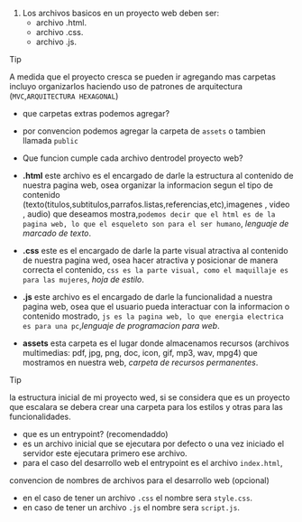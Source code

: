 1. Los archivos basicos en un proyecto web deben ser:
   * archivo .html.
   * archivo .css.
   * archivo .js.

>[!TIP]
> A medida que el proyecto cresca se pueden ir agregando mas carpetas incluyo organizarlos haciendo uso de patrones
 de arquitectura (`MVC`,`ARQUITECTURA HEXAGONAL`)

- que carpetas extras podemos agregar?
- por convencion podemos agregar la carpeta de `assets` o tambien llamada `public`

- Que funcion cumple cada archivo dentrodel proyecto web?
- **.html** este archivo es el encargado de darle la estructura al contenido de nuestra pagina web, osea organizar 
la informacion segun el tipo de contenido (texto(titulos,subtitulos,parrafos.listas,referencias,etc),imagenes , video , audio)
que deseamos mostra,`podemos decir que el html es de la pagina web, lo que el esqueleto son para el ser humano`, *lenguaje de marcado de texto*.
- **.css** este es el encargado de darle la parte visual atractiva al contenido de nuestra pagina wed, osea hacer atractiva
y posicionar de manera correcta el contenido, `css es la parte visual, como el maquillaje es para las mujeres`, *hoja de estilo*.
- **.js** este archivo es el encargado de darle la funcionalidad a nuestra pagina web, osea que el usuario pueda interactuar
con la informacion o contenido mostrado, `js es la pagina web, lo que energia electrica es para una pc`,*lenguaje de programacion para web*.
- **assets** esta carpeta es el lugar donde almacenamos recursos (archivos multimedias: pdf, jpg, png, doc, icon, gif, mp3, wav, mpg4) que mostramos en nuestra web, *carpeta de recursos permanentes*.
  
>[!TIP]
la estructura inicial de mi proyecto wed, si se considera que es un proyecto que escalara se debera crear una carpeta para los estilos
y otras para las funcionalidades.

- que es un entrypoint? (recomendaddo)
- es un archivo inicial que se ejecutara por defecto o una vez iniciado el servidor este ejecutara primero ese archivo.
- para el caso del desarrollo web el entrypoint es el archivo `index.html`,

 convencion de nombres de archivos para el desarrollo web (opcional)
- en el caso de tener un archivo `.css` el nombre sera `style.css`.
- en caso de tener un archivo `.js` el nombre sera `script.js`.
  